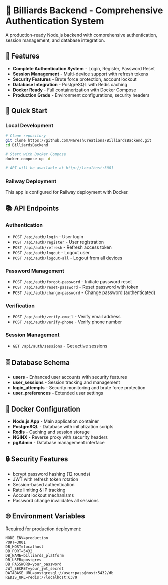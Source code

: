 # 🎱 Billiards Backend - Comprehensive Authentication System

A production-ready Node.js backend with comprehensive authentication, session management, and database integration.

## 🔐 Features

- **Complete Authentication System** - Login, Register, Password Reset
- **Session Management** - Multi-device support with refresh tokens
- **Security Features** - Brute force protection, account lockout
- **Database Integration** - PostgreSQL with Redis caching
- **Docker Ready** - Full containerization with Docker Compose
- **Production Grade** - Environment configurations, security headers

## 🚀 Quick Start

### Local Development
```bash
# Clone repository
git clone https://github.com/NareshCreations/BilliardsBackend.git
cd BilliardsBackend

# Start with Docker Compose
docker-compose up -d

# API will be available at http://localhost:3001
```

### Railway Deployment
This app is configured for Railway deployment with Docker.

## 📚 API Endpoints

### Authentication
- `POST /api/auth/login` - User login
- `POST /api/auth/register` - User registration
- `POST /api/auth/refresh` - Refresh access token
- `POST /api/auth/logout` - Logout user
- `POST /api/auth/logout-all` - Logout from all devices

### Password Management
- `POST /api/auth/forgot-password` - Initiate password reset
- `POST /api/auth/reset-password` - Reset password with token
- `POST /api/auth/change-password` - Change password (authenticated)

### Verification
- `POST /api/auth/verify-email` - Verify email address
- `POST /api/auth/verify-phone` - Verify phone number

### Session Management
- `GET /api/auth/sessions` - Get active sessions

## 🗄️ Database Schema

- **users** - Enhanced user accounts with security features
- **user_sessions** - Session tracking and management
- **login_attempts** - Security monitoring and brute force protection
- **user_preferences** - Extended user settings

## 🐳 Docker Configuration

- **Node.js App** - Main application container
- **PostgreSQL** - Database with initialization scripts
- **Redis** - Caching and session storage
- **NGINX** - Reverse proxy with security headers
- **pgAdmin** - Database management interface

## 🔒 Security Features

- bcrypt password hashing (12 rounds)
- JWT with refresh token rotation
- Session-based authentication
- Rate limiting & IP tracking
- Account lockout mechanisms
- Password change invalidates all sessions

## 🌐 Environment Variables

Required for production deployment:
```
NODE_ENV=production
PORT=3001
DB_HOST=localhost
DB_PORT=5432
DB_NAME=billiards_platform
DB_USER=postgres
DB_PASSWORD=your_password
JWT_SECRET=your_jwt_secret
DATABASE_URL=postgresql://user:pass@host:5432/db
REDIS_URL=redis://localhost:6379
```